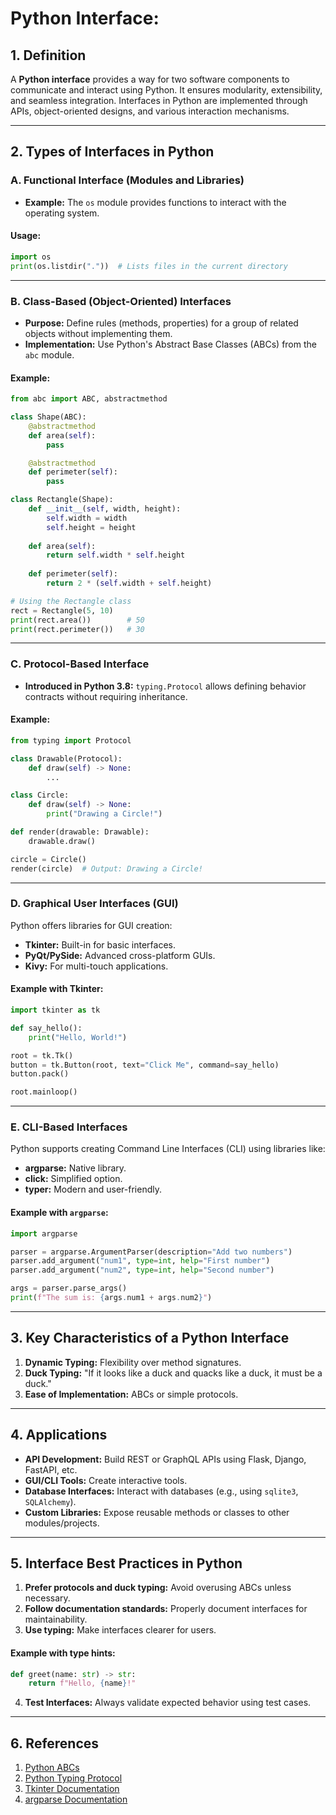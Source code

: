 # Python Interface: 

## **1. Definition**
A **Python interface** provides a way for two software components to communicate and interact using Python. It ensures modularity, extensibility, and seamless integration. Interfaces in Python are implemented through APIs, object-oriented designs, and various interaction mechanisms.

---

## **2. Types of Interfaces in Python**

### **A. Functional Interface (Modules and Libraries)**
- **Example:** The `os` module provides functions to interact with the operating system.

#### Usage:
```python
import os
print(os.listdir("."))  # Lists files in the current directory
```

---

### **B. Class-Based (Object-Oriented) Interfaces**
- **Purpose:** Define rules (methods, properties) for a group of related objects without implementing them.
- **Implementation:** Use Python's Abstract Base Classes (ABCs) from the `abc` module.

#### Example:
```python
from abc import ABC, abstractmethod

class Shape(ABC):
    @abstractmethod
    def area(self):
        pass

    @abstractmethod
    def perimeter(self):
        pass

class Rectangle(Shape):
    def __init__(self, width, height):
        self.width = width
        self.height = height
    
    def area(self):
        return self.width * self.height
    
    def perimeter(self):
        return 2 * (self.width + self.height)

# Using the Rectangle class
rect = Rectangle(5, 10)
print(rect.area())        # 50
print(rect.perimeter())   # 30
```

---

### **C. Protocol-Based Interface**
- **Introduced in Python 3.8:** `typing.Protocol` allows defining behavior contracts without requiring inheritance.

#### Example:
```python
from typing import Protocol

class Drawable(Protocol):
    def draw(self) -> None:
        ...

class Circle:
    def draw(self) -> None:
        print("Drawing a Circle!")

def render(drawable: Drawable):
    drawable.draw()

circle = Circle()
render(circle)  # Output: Drawing a Circle!
```

---

### **D. Graphical User Interfaces (GUI)**
Python offers libraries for GUI creation:
- **Tkinter:** Built-in for basic interfaces.
- **PyQt/PySide:** Advanced cross-platform GUIs.
- **Kivy:** For multi-touch applications.

#### Example with Tkinter:
```python
import tkinter as tk

def say_hello():
    print("Hello, World!")

root = tk.Tk()
button = tk.Button(root, text="Click Me", command=say_hello)
button.pack()

root.mainloop()
```

---

### **E. CLI-Based Interfaces**
Python supports creating Command Line Interfaces (CLI) using libraries like:
- **argparse:** Native library.
- **click:** Simplified option.
- **typer:** Modern and user-friendly.

#### Example with `argparse`:
```python
import argparse

parser = argparse.ArgumentParser(description="Add two numbers")
parser.add_argument("num1", type=int, help="First number")
parser.add_argument("num2", type=int, help="Second number")

args = parser.parse_args()
print(f"The sum is: {args.num1 + args.num2}")
```

---

## **3. Key Characteristics of a Python Interface**
1. **Dynamic Typing:** Flexibility over method signatures.
2. **Duck Typing:** "If it looks like a duck and quacks like a duck, it must be a duck."
3. **Ease of Implementation:** ABCs or simple protocols.

---

## **4. Applications**
- **API Development:** Build REST or GraphQL APIs using Flask, Django, FastAPI, etc.
- **GUI/CLI Tools:** Create interactive tools.
- **Database Interfaces:** Interact with databases (e.g., using `sqlite3`, `SQLAlchemy`).
- **Custom Libraries:** Expose reusable methods or classes to other modules/projects.

---

## **5. Interface Best Practices in Python**
1. **Prefer protocols and duck typing:** Avoid overusing ABCs unless necessary.
2. **Follow documentation standards:** Properly document interfaces for maintainability.
3. **Use typing:** Make interfaces clearer for users.

#### Example with type hints:
```python
def greet(name: str) -> str:
    return f"Hello, {name}!"
```

4. **Test Interfaces:** Always validate expected behavior using test cases.

---

## **6. References**
1. [Python ABCs](https://docs.python.org/3/library/abc.html)
2. [Python Typing Protocol](https://docs.python.org/3/library/typing.html#typing.Protocol)
3. [Tkinter Documentation](https://docs.python.org/3/library/tkinter.html)
4. [argparse Documentation](https://docs.python.org/3/library/argparse.html)
